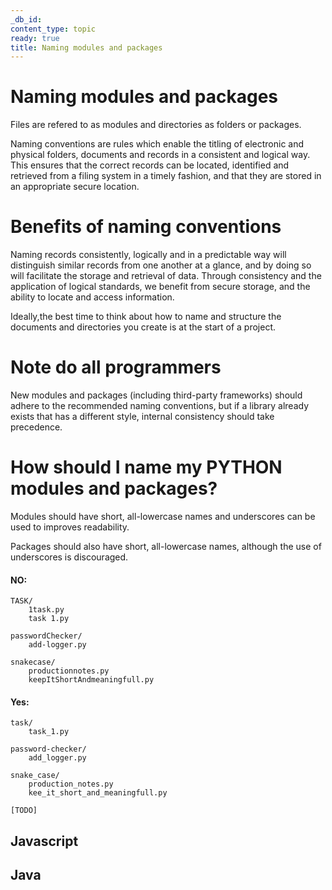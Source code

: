 ```yaml
---
_db_id: 
content_type: topic
ready: true
title: Naming modules and packages 
---
```


# Naming modules and packages 

Files are refered to as modules and directories as folders or packages.

Naming conventions are rules which enable the titling of electronic and physical folders, documents and records in a consistent and logical way.
This ensures that the correct records can be located, identified and retrieved from a filing system in a timely fashion, and that they are stored 
in an appropriate secure location. 


# Benefits of naming conventions

Naming records consistently, logically and in a predictable way will distinguish similar records from one another at a glance, and by doing so will 
facilitate the storage and retrieval of data. Through consistency and the application of logical standards, we benefit from secure storage, and the 
ability to locate and access information.

Ideally,the best time to think about how to name and structure the documents and directories you create is at the start of a project. 


# Note do all programmers

New modules and packages (including third-party frameworks) should adhere to the recommended naming conventions, but if a library already exists that 
has a different style, internal consistency should take precedence. 


# How should I name my PYTHON modules and packages?


Modules should have short, all-lowercase names and underscores can be used to improves readability. 


Packages should also have short, all-lowercase names, although the use of underscores is discouraged.


#### NO:

    TASK/
        1task.py
        task 1.py
        
    passwordChecker/
        add-logger.py

    snakecase/
        productionnotes.py
        keepItShortAndmeaningfull.py

#### Yes:
    task/
        task_1.py

    password-checker/
        add_logger.py

    snake_case/
        production_notes.py
        kee_it_short_and_meaningfull.py


`[TODO]`
## Javascript
## Java  
